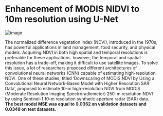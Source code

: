 # Enhancement of MODIS NIDVI to 10m resolution using U-Net

![image](https://user-images.githubusercontent.com/47195556/188319601-8b62d39e-9cdf-483c-b837-6381e60c3123.png)


The normalized difference vegetation index (NDVI), introduced in the 1970s, has powerful applications in land management, food security, and physical models. Acquiring NDVI in both high spatial and temporal resolutions is preferable for these applications. however, the temporal and spatial resolution has a trade-off, making it difficult to use satellite images. To solve this issue, a lot of researchers proposed different architectures of convolutional neural networks (CNN) capable of estimating high-resolution NDVI. One of these studies, titled ‘Downscaling of MODIS NDVI by Using a Convolutional Neural Network-Based Model with Higher Resolution SAR Data’, proposed to estimate 10-m high-resolution NDVI from MODIS (Moderate Resolution Imaging Spectroradiometer) 250-m resolution NDVI by using Sentinel-1 10-m resolution synthetic aperture radar (SAR) data. __The best model MSE was equal to 0.0362 on validation datasets and 0.0348 on test datasets.__



